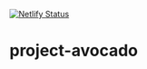[![Netlify Status](https://api.netlify.com/api/v1/badges/4b54cd92-e15e-4ffc-b112-bfd6c09ea8aa/deploy-status)](https://app.netlify.com/sites/project-avocado/deploys)

# project-avocado